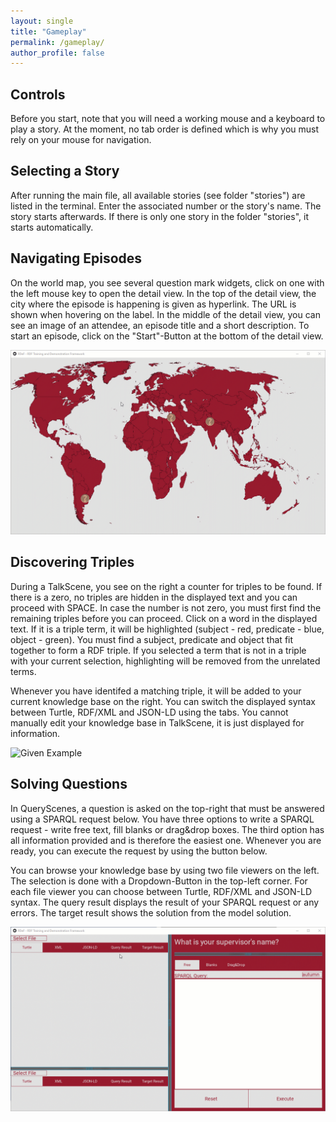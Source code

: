```yaml
---
layout: single
title: "Gameplay"
permalink: /gameplay/
author_profile: false
---
```


## Controls
Before you start, note that you will need a working mouse and a keyboard to play a story. At the moment, no tab order is defined which is why you must rely on your mouse for navigation. 

## Selecting a Story
After running the main file, all available stories (see folder "stories") are listed in the terminal. Enter the associated number or the story's name. The story starts afterwards.
If there is only one story in the folder "stories", it starts automatically.

## Navigating Episodes
On the world map, you see several question mark widgets, click on one with the left mouse key to open the detail view. In the top of the detail view, the city where the episode is happening is given as hyperlink. The URL is shown when hovering on the label. In the middle of the detail view, you can see an image of an attendee, an episode title and a short description. To start an episode, click on the "Start"-Button at the bottom of the detail view.

![Given Example](/assets/images/select_episode.gif)

## Discovering Triples
During a TalkScene, you see on the right a counter for triples to be found. If there is a zero, no triples are hidden in the displayed text and you can proceed with SPACE.
In case the number is not zero, you must first find the remaining triples before you can proceed. Click on a word in the displayed text. If it is a triple term, it will be highlighted (subject - red, predicate - blue, object - green).
You must find a subject, predicate and object that fit together to form a RDF triple. If you selected a term that is not in a triple with your current selection, highlighting will be removed from the unrelated terms.

Whenever you have identifed a matching triple, it will be added to your current knowledge base on the right. You can switch the displayed syntax between Turtle, RDF/XML and JSON-LD using the tabs. You cannot manually edit your knowledge base in TalkScene, it is just displayed for information.

![Given Example](/assets/images/identify_triple.gif)

## Solving Questions
In QueryScenes, a question is asked on the top-right that must be answered using a SPARQL request below. You have three options to write a SPARQL request - write free text, fill blanks or drag&drop boxes. The third option has all information provided and is therefore the easiest one. Whenever you are ready, you can execute the request by using the button below.

You can browse your knowledge base by using two file viewers on the left. The selection is done with a Dropdown-Button in the top-left corner.
For each file viewer you can choose between Turtle, RDF/XML and JSON-LD syntax. The query result displays the result of your SPARQL request or any errors. The target result shows the solution from the model solution.

![Given Example](/assets/images/execute_sparql.gif)